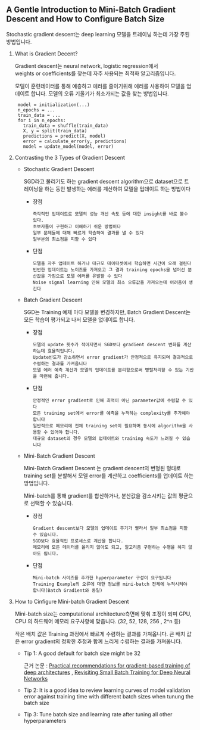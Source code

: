 ## A Gentle Introduction to Mini-Batch Gradient Descent and How to Configure Batch Size

Stochastic gradient descent는 deep learning 모델을 트레이닝 하는데 가장 주된 방법입니다. 

1. What is Gradient Decent?

    Gradient descent는 neural network, logistic regression에서  
    weights or coefficients를 찾는데 자주 사용되는 최적화 알고리즘입니다.
    
    모델이 훈련데이터를 통해 예층하고 에러를 줄이기위해 에러를 사용하여 모델을 업데이트 합니다.
    모델의 오류 기울기가 최소가되는 값을 찾는 방법입니다. 
    
        model = initialization(...)
        n_epochs = ...
        train_data = ...
        for i in n_epochs:
          train_data = shuffle(train_data)
          X, y = split(train_data)
          predictions = predict(X, model)
          error = calculate_error(y, predictions)
          model = update_model(model, error)
          

2. Contrasting the 3 Types of Gradient Descent

    * Stochastic Gradient Descent
    
        SGD라고 불리기도 하는 gradient descent algorithm으로 dataset으로 
        트레이닝을 하는 동안 발생하는 에러를 계산하여 모델을 업데이트 하는 방법이다
        
        * 장점
            
              즉각적인 업데이트로 모델의 성능 개선 속도 등에 대한 insight를 바로 볼수 있다.
              초보자들이 구현하고 이해하기 쉬운 방법이다
              일부 문제들에 대해 빠르게 학습하여 결과를 낼 수 있다
              일부분의 최소점을 피할 수 있다
        
        * 단점
        
              모델을 자주 업데이트 하거나 대규모 데이터셋에서 학습하면 시간이 오래 걸린다
              빈번한 업데이트는 노이즈를 가져오고 그 결과 training epochs을 넘어선 분산값을 가짐으로 모델 에러를 유발할 수 있다
              Noise signal learning 인해 모델의 최소 오류값을 가져오는데 어려움이 생긴다
                
        
    * Batch Gradient Descent
    
        SGD는 Training 예제 마다 모델을 변경하지만, 
        Batch Gradient Descent는 모든 학습이 평가되고 나서 모델을 없데이트 합니다.
        
        * 장점
            
              모델의 update 횟수가 적어지면서 SGD보다 gradient descent 변화를 계산하는데 효율적입니다. 
              Update빈도가 감소하면서 error gradient가 안정적으로 유지되며 결과적으로 수렴하는 결과를 가져옵니다
              모델 에러 예측 계산과 모델의 업데이트를 분리함으로써 병렬처리할 수 있는 기반을 마련해 줍니다. 
              
        * 단점
            
              안정적인 error gradient로 인해 최적이 아닌 parameter값에 수렴할 수 있다
              모든 training set에서 error를 예측을 누적하는 complexity를 추가해야 합니다
              일반적으로 메모리에 전체 training set이 필요하며 동시에 algorithm을 사용할 수 있어야 합니다.
              대규모 dataset의 경우 모델의 업데이트와 training 속도가 느려질 수 있습니다
              
    
    * Mini-Batch Gradient Descent
    
        Mini-Batch Gradient Descent 는 gradient descent의 변형된 형태로 training set를 분할해서 
        모델 error를 계산하고 coefficients를 업데이트 하는 방법입니다.
        
        Mini-batch를 통해 gradient를 합산하거나, 분산값을 감소시키는 값의 평균으로 선택할 수 있습니다.
        
        * 장점
        
              Gradient descent보다 모델의 업데이트 주기가 빨라서 일부 최소점을 피할 수 있습니다. 
              SGD보다 효율적인 프로세스로 계산을 합니다. 
              메모리에 모든 데이터를 올리지 않아도 되고, 알고리즘 구현하는 수행을 하지 않아도 됩니다. 

        * 단점
            
              Mini-batch 사이즈를 추가한 hyperparameter 구성이 요구됩니다
              Training Example의 오류에 대한 정보를 mini-batch 전체에 누적시켜야 합니다(Batch Gradient와 동일)
              
3. How to Cinfigure Mini-batch Gradient Descent

    Mini-batch size는 computational architecture측면에 맞춰 조정이 되며 
    GPU, CPU 의 하드웨어 메모리 요구사항에 맞춥니다. (32, 52, 128, 256 , 2^n 등)
    
    작은 배치 값은 Training 과정에서 빠르게 수렴하는 결과를 가져옵니다. 
    큰 배치 값은 error gradient의 정확한 추정과 함께 느리게 수렴하는 결과를 가져옵니다.
    
    * Tip 1: A good default for batch size might be 32
    
        근거 논문 : [Practical recommendations for gradient-based training of deep architectures](https://arxiv.org/abs/1206.5533) , [Revisiting Small Batch Training for Deep Neural Networks](https://arxiv.org/abs/1804.07612)

    * Tip 2: It is a good idea to review learning curves of model validation error against training time with different batch sizes when tunung the batch size
    
    * Tip 3: Tune batch size and learning rate after tuning all other hyperparameters
